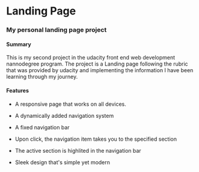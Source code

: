 # Landing Page

### My personal landing page project

#### Summary

This is my second project in the udacity front end web development nannodegree program. The project is a Landing page following the rubric that was provided by udacity and implementing the information I have been learning through my journey.

#### Features

- A responsive page that works on all devices.

- A dynamically added navigation system

- A fixed navigation bar

- Upon click, the navigation item takes you to the specified section

- The active section is highlited in the navigation bar

- Sleek design that's simple yet modern
